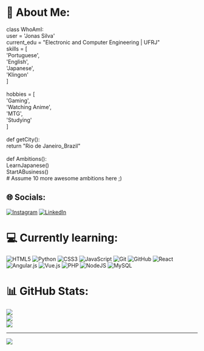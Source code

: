 # 💫 About Me:
class WhoAmI:<br>user = 'Jonas Silva'<br>current_edu = "Electronic and Computer Engineering | UFRJ"<br>skills = [<br>'Portuguese',<br>'English',<br>'Japanese',<br>'Klingon'<br>]<br><br>hobbies = [<br>'Gaming',<br>'Watching Anime',<br>'MTG',<br>'Studying'<br>]<br><br>def getCity():<br>return "Rio de Janeiro_Brazil"<br><br>def Ambitions():<br>LearnJapanese()<br>StartABusiness()<br># Assume 10 more awesome ambitions here ;)


## 🌐 Socials:
[![Instagram](https://img.shields.io/badge/Instagram-%23E4405F.svg?logo=Instagram&logoColor=white)](https://instagram.com/jonassdev_) [![LinkedIn](https://img.shields.io/badge/LinkedIn-%230077B5.svg?logo=linkedin&logoColor=white)](https://linkedin.com/in/in/jonas-silva-85102b332/) 

# 💻 Currently learning:
![HTML5](https://img.shields.io/badge/html5-%23E34F26.svg?style=for-the-badge&logo=html5&logoColor=white) ![Python](https://img.shields.io/badge/python-3670A0?style=for-the-badge&logo=python&logoColor=ffdd54) ![CSS3](https://img.shields.io/badge/css3-%231572B6.svg?style=for-the-badge&logo=css3&logoColor=white) ![JavaScript](https://img.shields.io/badge/javascript-%23323330.svg?style=for-the-badge&logo=javascript&logoColor=%23F7DF1E) ![Git](https://img.shields.io/badge/git-%23F05033.svg?style=for-the-badge&logo=git&logoColor=white) ![GitHub](https://img.shields.io/badge/github-%23121011.svg?style=for-the-badge&logo=github&logoColor=white) ![React](https://img.shields.io/badge/react-%2320232a.svg?style=for-the-badge&logo=react&logoColor=%2361DAFB) ![Angular.js](https://img.shields.io/badge/angular.js-%23E23237.svg?style=for-the-badge&logo=angularjs&logoColor=white) ![Vue.js](https://img.shields.io/badge/vue.js-%2335495e.svg?style=for-the-badge&logo=vuedotjs&logoColor=%234FC08D) ![PHP](https://img.shields.io/badge/php-%23777BB4.svg?style=for-the-badge&logo=php&logoColor=white) ![NodeJS](https://img.shields.io/badge/node.js-6DA55F?style=for-the-badge&logo=node.js&logoColor=white) ![MySQL](https://img.shields.io/badge/mysql-4479A1.svg?style=for-the-badge&logo=mysql&logoColor=white)
# 📊 GitHub Stats:
![](https://github-readme-stats.vercel.app/api?username=jojoscc&theme=dark&hide_border=false&include_all_commits=false&count_private=false)<br/>
![](https://github-readme-streak-stats.herokuapp.com/?user=jojoscc&theme=dark&hide_border=false)<br/>
![](https://github-readme-stats.vercel.app/api/top-langs/?username=jojoscc&theme=dark&hide_border=false&include_all_commits=false&count_private=false&layout=compact)

---
[![](https://visitcount.itsvg.in/api?id=jojoscc&icon=0&color=0)](https://visitcount.itsvg.in)

<!-- Proudly created with GPRM ( https://gprm.itsvg.in ) -->
